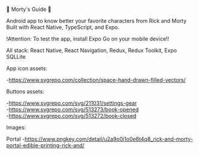 🧠 Morty's Guide 🧠

Android app to know better your favorite characters from Rick and Morty
Built with React Native, TypeScript, and Expo.

!Attention: To test the app, install Expo Go on your mobile device!!

All stack: React Native, React Navigation, Redux, Redux Toolkit, Expo SQLLite

App icon assets:

-https://www.svgrepo.com/collection/space-hand-drawn-filled-vectors/

Buttons assets:

-https://www.svgrepo.com/svg/211031/settings-gear  
-https://www.svgrepo.com/svg/513273/book-opened  
-https://www.svgrepo.com/svg/513272/book-closed

Images:

Portal -https://www.pngkey.com/detail/u2a9o0i1o0e6t4q8_rick-and-morty-portal-edible-printing-rick-and/
